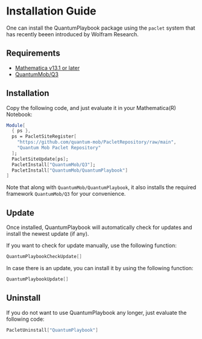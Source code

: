 # Installation Guide

One can install the QuantumPlaybook package using the `paclet` system that has recently beeen introduced by Wolfram Research.

## Requirements

* [Mathematica v13.1 or later](https://www.wolfram.com/mathematica)
* [QuantumMob/Q3](https://github.com/quantum-mob/Q3)


## Installation

Copy the following code, and just evaluate it in your Mathematica(R) Notebook:

```Mathematica
Module[
  { ps },
  ps = PacletSiteRegister[
    "https://github.com/quantum-mob/PacletRepository/raw/main",
    "Quantum Mob Paclet Repository"
  ];
  PacletSiteUpdate[ps];
  PacletInstall["QuantumMob/Q3"];
  PacletInstall["QuantumMob/QuantumPlaybook"]
]
```

Note that along with `QuantumMob/QuantumPlaybook`, it also installs the required framework `QuantumMob/Q3` for your convenience.


## Update

Once installed, QuantumPlaybook will automatically check for updates and install the newest update (if any).

If you want to check for update manually, use the following function:

```Mathematica
QuantumPlaybookCheckUpdate[]
```

In case there is an update, you can install it by using the following function:

```Mathematica
QuantumPlaybookUpdate[]
```

## Uninstall

If you do not want to use QuantumPlaybook any longer, just evaluate the following code:

```Mathematica
PacletUninstall["QuantumPlaybook"]
```

